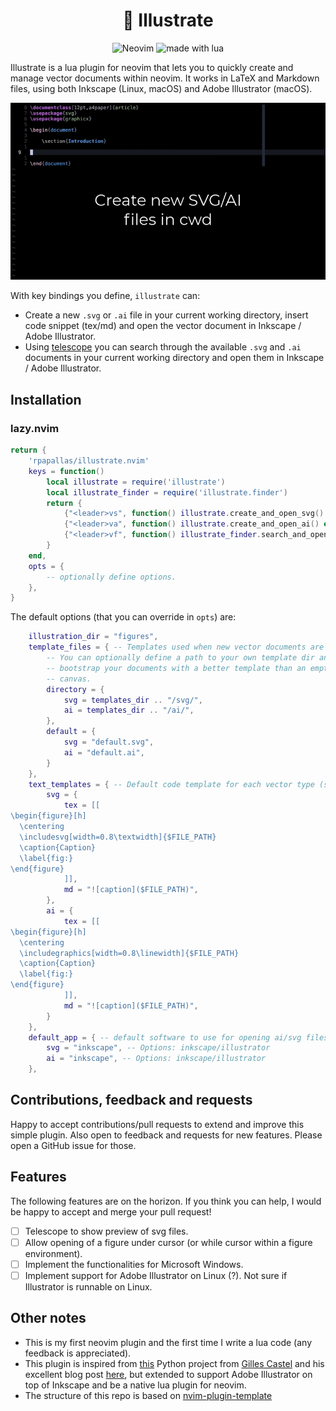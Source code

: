 <h1 align="center">🎨 Illustrate</h1>

<p align="center">

<img src="https://img.shields.io/badge/Neovim-57A143?logo=neovim&logoColor=fff&style=for-the-badge" alt="Neovim" />

<img src="https://img.shields.io/badge/Made%20With%20Lua-2C2D72?logo=lua&logoColor=fff&style=for-the-badge" alt="made with lua" >

Illustrate is a lua plugin for neovim that lets you to quickly create and
manage vector documents within neovim. It works in LaTeX and Markdown files,
using both Inkscape (Linux, macOS) and Adobe Illustrator (macOS).

![demo](assets/demo.gif)

</p>

With key bindings you define, `illustrate` can:

* Create a new `.svg` or `.ai` file in your current working directory,
  insert code snippet (tex/md) and open the vector document in Inkscape / Adobe Illustrator.
* Using [telescope](https://github.com/nvim-telescope/telescope.nvim) you can search through the
  available `.svg` and `.ai` documents in your current working directory and
  open them in Inkscape / Adobe Illustrator.

<!-- TODO: Include a video/gif showing the main features. --> 

## Installation

### lazy.nvim

```lua
return { 
    'rpapallas/illustrate.nvim'
    keys = function()
        local illustrate = require('illustrate')
        local illustrate_finder = require('illustrate.finder')
        return {
            {"<leader>vs", function() illustrate.create_and_open_svg() end, desc ="create new .svg file, open it in default app and insert code in document."},
            {"<leader>va", function() illustrate.create_and_open_ai() end, desc ="craete new .ai file, open it in default app and insert code in document."},
            {"<leader>vf", function() illustrate_finder.search_and_open() end, desc ="search for illustration files in current directory and open selected one in default app."},
        }
    end,
    opts = {
        -- optionally define options.
    },
}
```

The default options (that you can override in `opts`) are:

```lua
    illustration_dir = "figures",
    template_files = { -- Templates used when new vector documents are created.
        -- You can optionally define a path to your own template dir and
        -- bootstrap your documents with a better template than an empty 
        -- canvas. 
        directory = {
            svg = templates_dir .. "/svg/",
            ai = templates_dir .. "/ai/",
        },
        default = {
            svg = "default.svg",
            ai = "default.ai",
        }
    },
    text_templates = { -- Default code template for each vector type (svg/ai) and each document (tex/md)
        svg = {
            tex = [[
\begin{figure}[h]
  \centering
  \includesvg[width=0.8\textwidth]{$FILE_PATH}
  \caption{Caption}
  \label{fig:}
\end{figure}
            ]],
            md = "![caption]($FILE_PATH)",
        },
        ai = {
            tex = [[
\begin{figure}[h]
  \centering
  \includegraphics[width=0.8\linewidth]{$FILE_PATH}
  \caption{Caption}
  \label{fig:}
\end{figure}
            ]],
            md = "![caption]($FILE_PATH)",
        }
    },
    default_app = { -- default software to use for opening ai/svg files.
        svg = "inkscape", -- Options: inkscape/illustrator
        ai = "inkscape", -- Options: inkscape/illustrator
    },
```

## Contributions, feedback and requests

Happy to accept contributions/pull requests to extend and improve this simple 
plugin. Also open to feedback and requests for new features. Please open a 
GitHub issue for those.

## Features

The following features are on the horizon. If you think you can help, I would
be happy to accept and merge your pull request!

- [ ] Telescope to show preview of svg files.
- [ ] Allow opening of a figure under cursor (or while cursor within a figure environment).
- [ ] Implement the functionalities for Microsoft Windows.
- [ ] Implement support for Adobe Illustrator on Linux (?). Not sure if Illustrator is runnable on Linux.

## Other notes

* This is my first neovim plugin and the first time I write a lua code (any feedback is appreciated).
* This plugin is inspired from [this](https://github.com/gillescastel/inkscape-figures) Python project from [Gilles Castel](https://github.com/gillescastel) and his excellent blog post [here](https://castel.dev/post/lecture-notes-2/), but extended to support Adobe Illustrator on top of Inkscape and be a native lua plugin for neovim.
* The structure of this repo is based on [nvim-plugin-template](https://github.com/mistricky/nvim-plugin-template)

